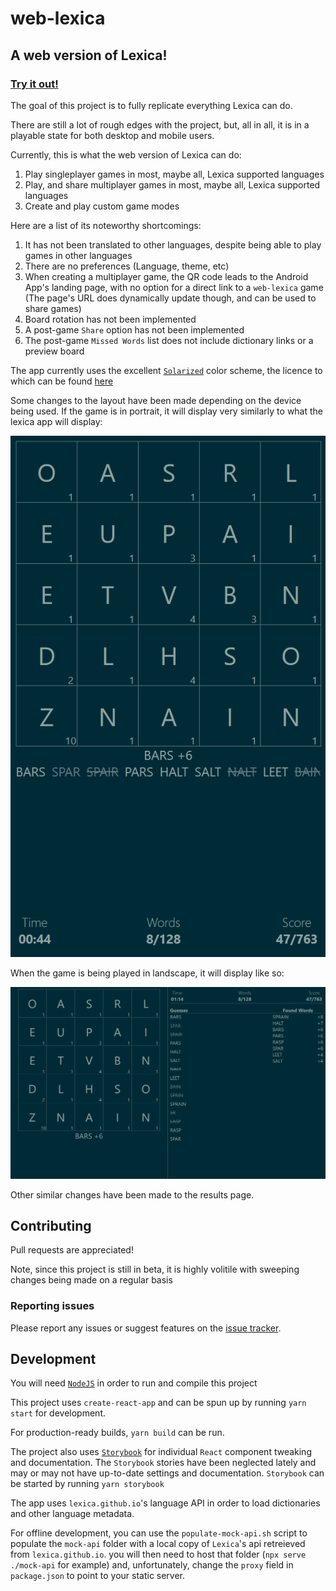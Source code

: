 # web-lexica

## A web version of Lexica!

### [Try it out!](https://lexica.github.io/web-lexica)

The goal of this project is to fully replicate everything Lexica can do.

There are still a lot of rough edges with the project, but, all in all, it is in a playable state for both desktop and mobile users.

Currently, this is what the web version of Lexica can do:

1. Play singleplayer games in most, maybe all, Lexica supported languages
1. Play, and share multiplayer games in most, maybe all, Lexica supported languages
1. Create and play custom game modes

Here are a list of its noteworthy shortcomings:

1. It has not been translated to other languages, despite being able to play games in other languages
1. There are no preferences (Language, theme, etc)
1. When creating a multiplayer game, the QR code leads to the Android App's landing page, with no option for a direct link to a `web-lexica` game (The page's URL does dynamically update though, and can be used to share games)
1. Board rotation has not been implemented
1. A post-game `Share` option has not been implemented
1. The post-game `Missed Words` list does not include dictionary links or a preview board

The app currently uses the excellent [`Solarized`](https://github.com/altercation/solarized) color scheme, the licence to which can be found [here](https://raw.githubusercontent.com/altercation/solarized/master/LICENSE)

Some changes to the layout have been made depending on the device being used. If the game is in portrait, it will display very similarly to what the lexica app will display:

![Portrait Image](/portrait.png)

When the game is being played in landscape, it will display like so:

![Landscape Image](/landscape.png)

Other similar changes have been made to the results page.

## Contributing

Pull requests are appreciated!

Note, since this project is still in beta, it is highly volitile with sweeping changes being made on a regular basis

### Reporting issues

Please report any issues or suggest features on the [issue tracker](https://github.com/lexica/web-lexica/issues).

## Development

You will need [`NodeJS`](https://nodejs.org/) in order to run and compile this project

This project uses `create-react-app` and can be spun up by running `yarn start` for development.

For production-ready builds, `yarn build` can be run.

The project also uses [`Storybook`](https://storybook.js.org) for individual `React` component tweaking and documentation. The `Storybook` stories have been neglected lately and may or may not have up-to-date settings and documentation. `Storybook` can be started by running `yarn storybook`

The app uses `lexica.github.io`'s language API in order to load dictionaries and other language metadata.

For offline development, you can use the `populate-mock-api.sh` script to populate the `mock-api` folder with a local copy of `Lexica`'s api retreieved from `lexica.github.io`. you will then need to host that folder (`npx serve ./mock-api` for example) and, unfortunately, change the `proxy` field in `package.json` to point to your static server.
